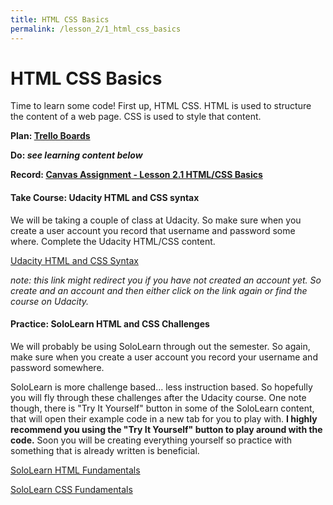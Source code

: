 ```yaml
---
title: HTML CSS Basics
permalink: /lesson_2/1_html_css_basics
---
```


# HTML CSS Basics

Time to learn some code! First up, HTML CSS. HTML is used to structure the content of a web page. CSS is used to style that content.

**Plan: [Trello Boards](https://trello.com/cg_webdev_ss_2018)**

**Do: _see learning content below_**

**Record: [Canvas Assignment - Lesson 2.1 HTML/CSS Basics](https://learn.launchcode.org/courses/131/assignments/6831)**


#### Take Course: Udacity HTML and CSS syntax

We will be taking a couple of class at Udacity. So make sure when you create a user account you record that username and password some where. Complete the Udacity HTML/CSS content.

[Udacity HTML and CSS Syntax](https://www.udacity.com/course/html-and-css-syntax--ud001)

_note: this link might redirect you if you have not created an account yet. So create and an account and then either click on the link again or find the course on Udacity._


#### Practice: SoloLearn HTML and CSS Challenges

We will probably be using SoloLearn through out the semester. So again, make sure when you create a user account you record your username and password somewhere.

SoloLearn is more challenge based... less instruction based. So hopefully you will fly through these challenges after the Udacity course. One note though, there is "Try It Yourself" button in some of the SoloLearn content, that will open their example code in a new tab for you to play with. **I highly recommend you using the "Try It Yourself" button to play around with the code.** Soon you will be creating everything yourself so practice with something that is already written is beneficial.

[SoloLearn HTML Fundamentals](https://www.sololearn.com/Course/HTML/)

[SoloLearn  CSS Fundamentals](https://www.sololearn.com/Course/CSS/)
